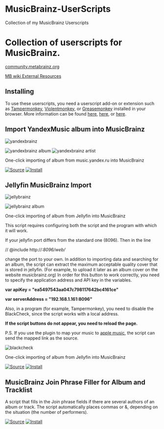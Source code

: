 # MusicBrainz-UserScripts
Collection of my MusicBrainz Userscripts

# Collection of userscripts for MusicBrainz.

[community.metabrainz.org](https://community.metabrainz.org/t/a-new-musicbrainz-user-script-was-released/77897)

[MB wiki External Resources](http://wiki.musicbrainz.org/External_Resources#User_scripts_.2F_GreaseMonkey_.2F_User_javascripts_.2F_UserJS)

## Installing

To use these userscripts, you need a userscript add-on or extension such as [Tampermonkey](https://www.tampermonkey.net/), [Violentmonkey](https://violentmonkey.github.io/), or [Greasemonkey](https://addons.mozilla.org/en-GB/firefox/addon/greasemonkey/) installed in your browser. More information can be found [here](https://stackapps.com/tags/script/info), [here](https://openuserjs.org/about/Userscript-Beginners-HOWTO), or [here](https://userscripts-mirror.org/about/installing.html).

## Import YandexMusic album into MusicBrainz
![yandexbrainz](https://github.com/Druidblack/MusicBrainz-UserScripts/blob/main/add/yandexbrainz.png)

![yandexbrainz album](https://github.com/Druidblack/MusicBrainz-UserScripts/blob/main/add/yandex%20_album.jpg)
![yandexbrainz artist](https://github.com/Druidblack/MusicBrainz-UserScripts/blob/main/add/yandex%20artist.jpg)

One-click importing of album from music.yandex.ru into MusicBrainz

[![Source](https://github.com/Druidblack/MusicBrainz-UserScripts/blob/main/add/Source-button.png)](https://github.com/Druidblack/MusicBrainz-UserScripts/blob/main/yandexmusic_import_album.user.js)
[![Install](https://github.com/Druidblack/MusicBrainz-UserScripts/blob/main/add/Install-button.png)](https://github.com/Druidblack/MusicBrainz-UserScripts/raw/main/yandexmusic_import_album.user.js)

## Jellyfin MusicBrainz Import
![jellybrainz](https://github.com/Druidblack/MusicBrainz-UserScripts/blob/main/add/JellyBrainz_Logo.png)

![jellybrainz album](https://github.com/Druidblack/MusicBrainz-UserScripts/blob/main/add/jf_album.jpg)

One-click importing of album from Jellyfin into MusicBrainz

This script requires configuring both the script and the program with which it will work.

If your jellyfin port differs from the standard one (8096). Then in the line 

// @include http://*:8096/web/*

change the port to your own.
In addition to importing data and searching for an album, the script can extract the maximum acceptable quality cover that is stored in jellyfin. (For example, to upload it later as an album cover on the website musicbrainz.org)
In order for this button to work correctly, you need to specify the application address and API key in the variables.

**var apiKey = "ea5497543aa047c798117642bc4161ce"**

**var serverAddress = "192.168.1.161:8096"**

Also, in a program (for example, Tampermonkey), you need to disable the BlackCheck, since the script works with a local address.

**If the script buttons do not appear, you need to reload the page.**

P.S. If you use the plugin to map your music to [apple music](https://repo.xkrivo.net/jellyfin/manifest.json), the script can send the mapped link as the source.

![blackcheck](https://github.com/Druidblack/MusicBrainz-UserScripts/blob/main/add/blackcheck.jpg)

One-click importing of album from Jellyfin into MusicBrainz

[![Source](https://github.com/Druidblack/MusicBrainz-UserScripts/blob/main/add/Source-button.png)](https://github.com/Druidblack/MusicBrainz-UserScripts/blob/main/jellyfin_import_album.user.js)
[![Install](https://github.com/Druidblack/MusicBrainz-UserScripts/blob/main/add/Install-button.png)](https://github.com/Druidblack/MusicBrainz-UserScripts/raw/main/jellyfin_import_album.user.js)


## MusicBrainz Join Phrase Filler for Album and Tracklist 

A script that fills in the Join phrase fields if there are several authors of an album or track. The script automatically places commas or &, depending on the situation (the number of performers).

[![Source](https://github.com/Druidblack/MusicBrainz-UserScripts/blob/main/add/Source-button.png)](https://github.com/Druidblack/MusicBrainz-UserScripts/blob/main/join_phrase.js)
[![Install](https://github.com/Druidblack/MusicBrainz-UserScripts/blob/main/add/Install-button.png)](https://github.com/Druidblack/MusicBrainz-UserScripts/raw/main/join_phrase.js)
